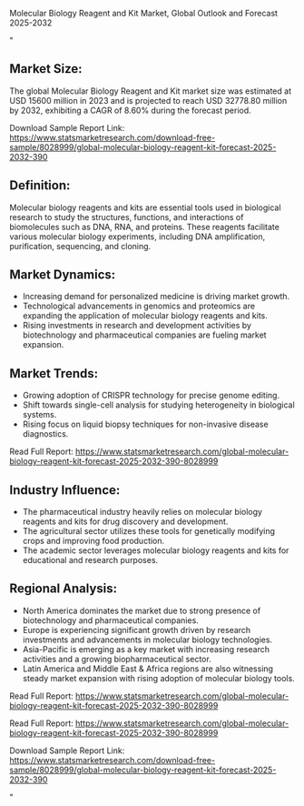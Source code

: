 Molecular Biology Reagent and Kit Market, Global Outlook and Forecast 2025-2032

"<h2>Market Size:</h2>
<p>The global Molecular Biology Reagent and Kit market size was estimated at USD 15600 million in 2023 and is projected to reach USD 32778.80 million by 2032, exhibiting a CAGR of 8.60% during the forecast period.</p>
<p>Download Sample Report Link: <a href='https://www.statsmarketresearch.com/download-free-sample/8028999/global-molecular-biology-reagent-kit-forecast-2025-2032-390'>https://www.statsmarketresearch.com/download-free-sample/8028999/global-molecular-biology-reagent-kit-forecast-2025-2032-390</a></p>

<h2>Definition:</h2>
<p>Molecular biology reagents and kits are essential tools used in biological research to study the structures, functions, and interactions of biomolecules such as DNA, RNA, and proteins. These reagents facilitate various molecular biology experiments, including DNA amplification, purification, sequencing, and cloning.</p>

<h2>Market Dynamics:</h2>
<ul>
  <li>Increasing demand for personalized medicine is driving market growth.</li>
  <li>Technological advancements in genomics and proteomics are expanding the application of molecular biology reagents and kits.</li>
  <li>Rising investments in research and development activities by biotechnology and pharmaceutical companies are fueling market expansion.</li>
</ul>

<h2>Market Trends:</h2>
<ul>
  <li>Growing adoption of CRISPR technology for precise genome editing.</li>
  <li>Shift towards single-cell analysis for studying heterogeneity in biological systems.</li>
  <li>Rising focus on liquid biopsy techniques for non-invasive disease diagnostics.</li>
</ul>
<p>Read Full Report: <a href='https://www.statsmarketresearch.com/global-molecular-biology-reagent-kit-forecast-2025-2032-390-8028999'>https://www.statsmarketresearch.com/global-molecular-biology-reagent-kit-forecast-2025-2032-390-8028999</a></p>

<h2>Industry Influence:</h2>
<ul>
  <li>The pharmaceutical industry heavily relies on molecular biology reagents and kits for drug discovery and development.</li>
  <li>The agricultural sector utilizes these tools for genetically modifying crops and improving food production.</li>
  <li>The academic sector leverages molecular biology reagents and kits for educational and research purposes.</li>
</ul>

<h2>Regional Analysis:</h2>
<ul>
  <li>North America dominates the market due to strong presence of biotechnology and pharmaceutical companies.</li>
  <li>Europe is experiencing significant growth driven by research investments and advancements in molecular biology technologies.</li>
  <li>Asia-Pacific is emerging as a key market with increasing research activities and a growing biopharmaceutical sector.</li>
  <li>Latin America and Middle East & Africa regions are also witnessing steady market expansion with rising adoption of molecular biology tools.</li>
</ul>
<p>Read Full Report: <a href='https://www.statsmarketresearch.com/global-molecular-biology-reagent-kit-forecast-2025-2032-390-8028999'>https://www.statsmarketresearch.com/global-molecular-biology-reagent-kit-forecast-2025-2032-390-8028999</a></p>

<p>Read Full Report: <a href='https://www.statsmarketresearch.com/global-molecular-biology-reagent-kit-forecast-2025-2032-390-8028999'>https://www.statsmarketresearch.com/global-molecular-biology-reagent-kit-forecast-2025-2032-390-8028999</a></p>
<p>Download Sample Report Link: <a href='https://www.statsmarketresearch.com/download-free-sample/8028999/global-molecular-biology-reagent-kit-forecast-2025-2032-390'>https://www.statsmarketresearch.com/download-free-sample/8028999/global-molecular-biology-reagent-kit-forecast-2025-2032-390</a></p>"
